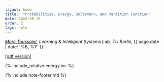 ```yaml
---
layout: home
title:  "Probabilities, Energy, Boltzmann, and Partition Function"
date: 2024-08-19
order: 2
tags: note
---
```


*[Marc Toussaint](https://www.user.tu-berlin.de/mtoussai/), Learning &
Intelligent Systems Lab, TU Berlin,* {{ page.date  | date: '%B, %Y' }}

[[pdf version](../pdfs/energy.pdf)]

{% include_relative energy.inc %}

{% include note-footer.md %}
